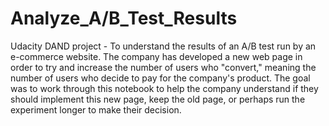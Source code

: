 # Analyze_A/B_Test_Results

Udacity DAND project - To understand the results of an A/B test run by an e-commerce website. The company has developed a new web page in order to try and increase the number of users who "convert," meaning the number of users who decide to pay for the company's product. The goal was to work through this notebook to help the company understand if they should implement this new page, keep the old page, or perhaps run the experiment longer to make their decision.
